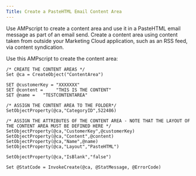 ```yaml
---
Title: Create a PasteHTML Email Content Area
---
```


Use AMPscript to create a content area and use it in a PasteHTML email message as part of an email send. Create a content area using content taken from outside your Marketing Cloud application, such as an RSS feed, via content syndication.

Use this AMPscript to create the content area:

```
/* CREATE THE CONTENT AREAS */
Set @ca = CreateObject("ContentArea")

SET @customerKey = "XXXXXXX"
SET @content =     "THIS IS THE CONTENT"
SET @name =   "TESTCONTENTAREA"
  
/* ASSIGN THE CONTENT AREA TO THE FOLDER*/
SetObjectProperty(@ca,"CategoryID",522486)
  
/* ASSIGN THE ATTRIBUTES OF THE CONTENT AREA - NOTE THAT THE LAYOUT OF THE CONTENT AREA MUST BE DEFINED HERE */
SetObjectProperty(@ca,"CustomerKey",@customerKey)
SetObjectProperty(@ca,"Content",@content)
SetObjectProperty(@ca,"Name",@name)
SetObjectProperty(@ca,"Layout","PasteHTML")
  
SetObjectProperty(@ca,"IsBlank","false")

Set @StatCode = InvokeCreate(@ca, @StatMessage, @ErrorCode)
```